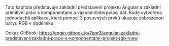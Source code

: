 Tato kapitola představuje základní představení projektu Angular a základní primitivní práci s komponentami a vazbami/interpolací dat. Bude vytvořena jednoduchá aplikace, která pomocí 3 posuvných prvků ukazuje zobrazenou barvu RGB v obdélníku.

Odkaz GitBook: https://engin.gitbook.io/7opr3/angular-zakladni-predstaveni/zakladni-prace-s-komponentami-projekt-rgb-view
